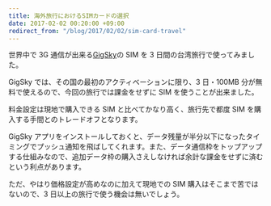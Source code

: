 ```yaml
---
title: 海外旅行におけるSIMカードの選択
date: 2017-02-02 00:20:00 +09:00
redirect_from: "/blog/2017/02/02/sim-card-travel"
---
```


世界中で 3G 通信が出来る[GigSky](http://www.gigsky.jp)の SIM を 3 日間の台湾旅行で使ってみました。

GigSky では、その国の最初のアクティベーションに限り、3 日・100MB 分が無料で使えるので、今回の旅行では課金をせずに SIM を使うことが出来ました。

料金設定は現地で購入できる SIM と比べてかなり高く、旅行先で都度 SIM を購入する手間とのトレードオフとなります。

GigSky アプリをインストールしておくと、データ残量が半分以下になったタイミングでプッシュ通知を飛ばしてくれます。また、データ通信枠をトップアップする仕組みなので、追加データ枠の購入さえしなければ余計な課金をせずに済むという利点があります。

ただ、やはり価格設定が高めなのに加えて現地での SIM 購入はそこまで苦ではないので、3 日以上の旅行で使う機会は無いでしょう。
